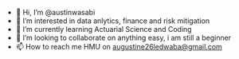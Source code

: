 - 👋 Hi, I’m @austinwasabi
- 👀 I’m interested in data anlytics, finance and risk mitigation
- 🌱 I’m currently learning Actuarial Science and Coding
- 💞️ I’m looking to collaborate on anything easy, i am still a beginner
- 📫 How to reach me HMU on augustine26ledwaba@gmail.com

<!---
austinwasabi/austinwasabi is a ✨ special ✨ repository because its `README.md` (this file) appears on your GitHub profile.
You can click the Preview link to take a look at your changes.
--->

